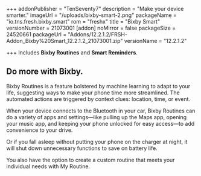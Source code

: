 +++
addonPublisher = "TenSeventy7"
description = "Make your device smarter."
imageUrl = "/uploads/bixby-smart-2.png"
packageName = "io.tns.fresh.bixby.smart"
rom = "freshx"
title = "Bixby Smart"
versionNumber = 21073001
[addon]
noMirror = false
packageSize = 24520661
packageUrl = "Addons/12.2.1.2/FRSH-Addon_Bixby%20Smart_12.2.1.2_21073001.zip"
versionName = "12.2.1.2"

+++
Includes **Bixby Routines** and **Smart Reminders**.

## Do more with Bixby.

Bixby Routines is a feature bolstered by machine learning to adapt to your life, suggesting ways to make your phone time more streamlined. The automated actions are triggered by context clues: location, time, or event.

When your device connects to the Bluetooth in your car, Bixby Routines can do a variety of apps and settings—like pulling up the Maps app, opening your music app, and keeping your phone unlocked for easy access—to add convenience to your drive.

Or if you fall asleep without putting your phone on the charger at night, it will shut down unnecessary functions to save on battery life. 

You also have the option to create a custom routine that meets your individual needs with My Routine.